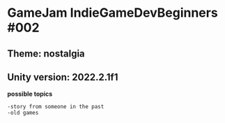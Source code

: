 # GameJam IndieGameDevBeginners #002
## Theme: nostalgia
## Unity version: 2022.2.1f1
**possible topics**
```
-story from someone in the past
-old games
```